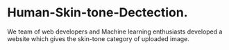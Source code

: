 # Human-Skin-tone-Dectection.
We team of web developers and Machine learning enthusiasts developed a website which gives the skin-tone category of uploaded image.
